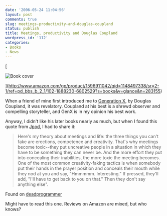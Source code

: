 ```yaml
---
date: '2006-05-24 11:04:56'
layout: post
comments: true
slug: meetings-productivity-and-douglas-coupland
status: publish
title: Meetings, productivity and Douglas Coupland
wordpress_id: '112'
categories:
- Books
- News
---
```


[


![Book cover](http://images.amazon.com/images/P/1596911042.01._AA240_SCLZZZZZZZ_.jpg)



](http://www.amazon.com/gp/product/1596911042/qid=1148497338/sr=2-1/ref=pd_bbs_b_2_1/102-1888230-6802529?s=books&v=glance&n=283155)

When a friend of mine first introduced me to [Generation X](http://www.amazon.com/exec/obidos/ASIN/031205436X/phfactor-20/102-1888230-6802529?%5Fencoding=UTF8&camp=1789&link%5Fcode=xm2), by Douglas Coupland, it was revelatory. Coupland at his best is a shrewd observer and compelling storyteller, and GenX is in my opinion his best work.

Anyway, I didn't like his later books nearly as much, but when I found this quote from [Jpod](http://www.amazon.com/gp/product/1596911042/qid=1148497338/sr=2-1/ref=pd_bbs_b_2_1/102-1888230-6802529?s=books&v=glance&n=283155), I had to share it:


> Here's my theory about meetings and life: the three things you can't fake are erections, competence and creativity. That's why meetings become toxic--they put uncreative people in a situation in which they have to be something they can never be. And the more effort they put into concealing their inabilities, the more toxic the meeting becomes. One of the most common creativity-faking tactics is when somebody put their hands in the prayer position and conceals their mouth while they nod at you and say, "Hmmmmm. Interesting." If pressed, they'll add, "I'll have to get back to you on that." Then they don't say anything else".


Found on [deadprogrammer](http://www.deadprogrammer.com/?p=1830)

Might have to read this one. Reviews on Amazon are mixed, but who knows?
